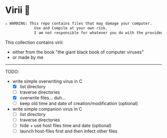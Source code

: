 # Virii 🦠
```md
⚠️ WARNING: This repo contains files that may damage your computer. 
             Use and Compile at your own risk. 
             I am not responsible for whatever you do with the provided code
```
This collection contains virii:
- either from the book "the giant black book of computer viruses"
- or made by me

---
TODO:
- write simple overwriting virus in C
  - [x] list directory
  - [ ] traverse directories
  - [x] overwrite files... duh...
  - [ ] keep old time and date of creation/modification (optional)
- write simple companion virus in C
  - [ ] list directory
  - [ ] traverse directories
  - [ ] hide + use host files time and date (optional)
  - [ ] launch host-files first and then infect other files

